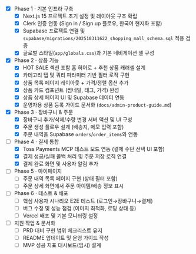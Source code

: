 - [x] Phase 1 · 기본 인프라 구축
  - [x] Next.js 15 프로젝트 초기 설정 및 레이아웃 구조 확립
  - [x] Clerk 인증 연동 (Sign in / Sign up 플로우, 한국어 현지화 포함)
  - [x] Supabase 프로젝트 연결 및 `supabase/migrations/202510311622_shopping_mall_schema.sql` 적용 검증
  - [x] 글로벌 스타일(`app/globals.css`)과 기본 네비게이션 셸 구성
- [x] Phase 2 · 상품 기능
  - [x] HOT SALE 섹션 포함 홈 히어로 + 추천 상품 캐러셀 설계
  - [x] 카테고리 탭 및 쿼리 파라미터 기반 필터 로직 구현
  - [x] 상품 목록 페이지 레이아웃 + 가격/정렬 옵션 추가
  - [x] 상품 카드 컴포넌트 (썸네일, 태그, 가격) 완성
  - [x] 상품 상세 페이지 UI 및 Supabase 데이터 연동
  - [x] 운영자용 상품 등록 가이드 문서화 (`docs/admin-product-guide.md`)
- [x] Phase 3 · 장바구니 & 주문
  - [x] 장바구니 추가/삭제/수량 변경 서버 액션 및 UI 구성
  - [x] 주문 생성 플로우 설계 (배송지, 메모 입력 포함)
  - [x] 주문 내역을 Supabase `orders`/`order_items`와 연동
- [ ] Phase 4 · 결제 통합
  - [x] Toss Payments MCP 테스트 모드 연동 (결제 수단 선택 UI 포함)
  - [x] 결제 성공/실패 콜백 처리 및 주문 저장 로직 연결
  - [x] 결제 완료 화면 및 사용자 알림 추가
- [ ] Phase 5 · 마이페이지
  - [ ] 주문 내역 목록 페이지 구현 (상태 필터 포함)
  - [ ] 주문 상세 화면에서 주문 아이템/배송 정보 표시
- [ ] Phase 6 · 테스트 & 배포
  - [ ] 핵심 사용자 시나리오 E2E 테스트 (로그인→장바구니→결제)
  - [ ] 버그 수정 및 성능 점검 (이미지 최적화, 로딩 상태 등)
  - [ ] Vercel 배포 및 기본 모니터링 설정
- [ ] 지원 작업 & 문서화
  - [ ] PRD 대비 구현 범위 체크리스트 유지
  - [ ] README 업데이트 및 운영 가이드 작성
  - [ ] MVP 성공 지표 대시보드(임시) 설계
